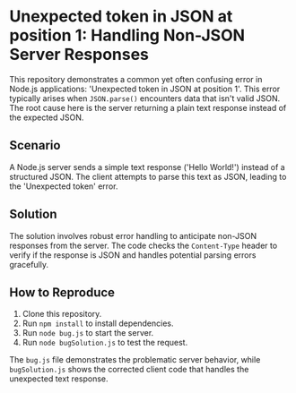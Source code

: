 # Unexpected token in JSON at position 1: Handling Non-JSON Server Responses

This repository demonstrates a common yet often confusing error in Node.js applications:  'Unexpected token in JSON at position 1'. This error typically arises when `JSON.parse()` encounters data that isn't valid JSON.  The root cause here is the server returning a plain text response instead of the expected JSON.

## Scenario

A Node.js server sends a simple text response ('Hello World!') instead of a structured JSON. The client attempts to parse this text as JSON, leading to the 'Unexpected token' error.

## Solution

The solution involves robust error handling to anticipate non-JSON responses from the server.  The code checks the `Content-Type` header to verify if the response is JSON and handles potential parsing errors gracefully.

## How to Reproduce

1. Clone this repository.
2. Run `npm install` to install dependencies.
3. Run `node bug.js` to start the server.
4. Run `node bugSolution.js` to test the request.

The `bug.js` file demonstrates the problematic server behavior, while `bugSolution.js` shows the corrected client code that handles the unexpected text response.